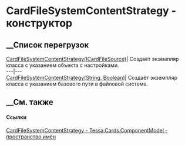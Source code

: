 # CardFileSystemContentStrategy - конструктор
##  __Список перегрузок
[CardFileSystemContentStrategy(ICardFileSource)](M_Tessa_Cards_ComponentModel_CardFileSystemContentStrategy__ctor_1.htm)|
Создаёт экземпляр класса с указанием объекта с настройками.  
---|---  
[CardFileSystemContentStrategy(String,
Boolean)](M_Tessa_Cards_ComponentModel_CardFileSystemContentStrategy__ctor.htm)|
Создаёт экземпляр класса с указанием базового пути в файловой системе.  
## __См. также
#### Ссылки
[CardFileSystemContentStrategy -
](T_Tessa_Cards_ComponentModel_CardFileSystemContentStrategy.htm)
[Tessa.Cards.ComponentModel - пространство
имён](N_Tessa_Cards_ComponentModel.htm)
